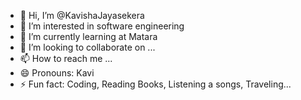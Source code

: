 - 👋 Hi, I’m @KavishaJayasekera
- 👀 I’m interested in software engineering
- 🌱 I’m currently learning at Matara
- 💞️ I’m looking to collaborate on ...
- 📫 How to reach me ...
- 😄 Pronouns: Kavi
- ⚡ Fun fact: Coding, Reading Books, Listening a songs, Traveling...

<!---
KavishaJayasekera/KavishaJayasekera is a ✨ special ✨ repository because its `README.md` (this file) appears on your GitHub profile.
You can click the Preview link to take a look at your changes.
--->
